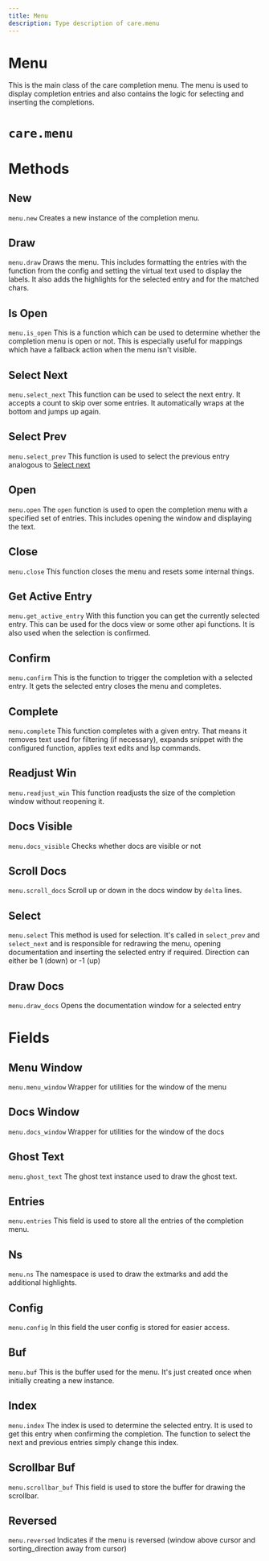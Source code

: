 ```yaml
---
title: Menu
description: Type description of care.menu
---
```


# Menu

This is the main class of the care completion menu. The menu is used to display
completion entries and also contains the logic for selecting and inserting the
completions.
# `care.menu`

# Methods

## New
`menu.new`
Creates a new instance of the completion menu.

## Draw
`menu.draw`
Draws the menu. This includes formatting the entries with the function from the
config and setting the virtual text used to display the labels. It also adds the
highlights for the selected entry and for the matched chars.

## Is Open
`menu.is_open`
This is a function which can be used to determine whether the completion menu is
open or not. This is especially useful for mappings which have a fallback action
when the menu isn't visible.

## Select Next
`menu.select_next`
This function can be used to select the next entry. It accepts a count to skip
over some entries. It automatically wraps at the bottom and jumps up again.

## Select Prev
`menu.select_prev`
This function is used to select the previous entry analogous to
[Select next](#select-next)

## Open
`menu.open`
The `open` function is used to open the completion menu with a specified set of
entries. This includes opening the window and displaying the text.

## Close
`menu.close`
This function closes the menu and resets some internal things.

## Get Active Entry
`menu.get_active_entry`
With this function you can get the currently selected entry. This can be used
for the docs view or some other api functions. It is also used when the
selection is confirmed.

## Confirm
`menu.confirm`
This is the function to trigger the completion with a selected entry. It gets
the selected entry closes the menu and completes.

## Complete
`menu.complete`
This function completes with a given entry. That means it removes text used for
filtering (if necessary), expands snippet with the configured function, applies
text edits and lsp commands.

## Readjust Win
`menu.readjust_win`
This function readjusts the size of the completion window without reopening it.

## Docs Visible
`menu.docs_visible`
Checks whether docs are visible or not

## Scroll Docs
`menu.scroll_docs`
Scroll up or down in the docs window by `delta` lines.

## Select
`menu.select`
This method is used for selection. It's called in `select_prev` and `select_next` and is responsible
for redrawing the menu, opening documentation and inserting the selected entry if required.
Direction can either be 1 (down) or -1 (up)

## Draw Docs
`menu.draw_docs`
Opens the documentation window for a selected entry
# Fields

## Menu Window
`menu.menu_window`
Wrapper for utilities for the window of the menu

## Docs Window
`menu.docs_window`
Wrapper for utilities for the window of the docs

## Ghost Text
`menu.ghost_text`
The ghost text instance used to draw the ghost text.

## Entries
`menu.entries`
This field is used to store all the entries of the completion menu.

## Ns
`menu.ns`
The namespace is used to draw the extmarks and add the additional highlights.

## Config
`menu.config`
In this field the user config is stored for easier access.

## Buf
`menu.buf`
This is the buffer used for the menu. It's just created once when initially
creating a new instance.

## Index
`menu.index`
The index is used to determine the selected entry. It is used to get this entry
when confirming the completion. The function to select the next and previous
entries simply change this index.

## Scrollbar Buf
`menu.scrollbar_buf`
This field is used to store the buffer for drawing the scrollbar.

## Reversed
`menu.reversed`
Indicates if the menu is reversed (window above cursor and sorting_direction away from cursor)